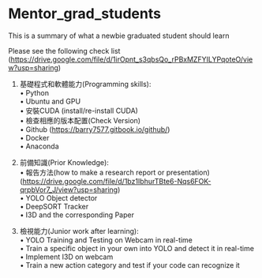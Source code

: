 # Mentor_grad_students
This is a summary of what a newbie graduated student should learn

Please see the following check list (https://drive.google.com/file/d/1irOpnt_s3qbsQo_rPBxMZFYILYPqoteO/view?usp=sharing)

1. 基礎程式和軟體能力(Programming skills): <br />
• Python <br />
• Ubuntu and GPU <br />
	• 安裝CUDA (install/re-install CUDA) <br />
	• 檢查相應的版本配置(Check Version) <br />
• Github (https://barry7577.gitbook.io/github/) <br />
• Docker <br />
• Anaconda <br />

2. 前備知識(Prior Knowledge):<br />
• 報告方法(how to make a research report or presentation) (https://drive.google.com/file/d/1bz1IbhurTBte6-Nqs6FOK-qrpbVor7_J/view?usp=sharing) <br />
• YOLO Object detector <br />
• DeepSORT Tracker <br />
• I3D and the corresponding Paper <br />

3. 檢視能力(Junior work after learning): <br />
• YOLO Training and Testing on Webcam in real-time <br />
• Train a specific object in your own into YOLO and detect it in real-time <br />
• Implement I3D on webcam <br />
• Train a new action category and test if your code can recognize it <br />

